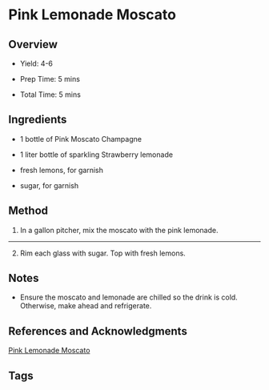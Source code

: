 # Pink Lemonade Moscato

## Overview

- Yield: 4-6

- Prep Time: 5 mins

- Total Time: 5 mins

## Ingredients

- 1 bottle of Pink Moscato Champagne

- 1 liter bottle of sparkling Strawberry lemonade

- fresh lemons, for garnish

- sugar, for garnish

## Method

1. In a gallon pitcher, mix the moscato with the pink lemonade.
---
2. Rim each glass with sugar. Top with fresh lemons.

## Notes

- Ensure the moscato and lemonade are chilled so the drink is cold. Otherwise, make ahead and refrigerate.

## References and Acknowledgments

[Pink Lemonade Moscato](http://www.krystalskitsch.com/2014/12/pink-lemonade-moscato.html#_a5y_p=3108225)

## Tags


